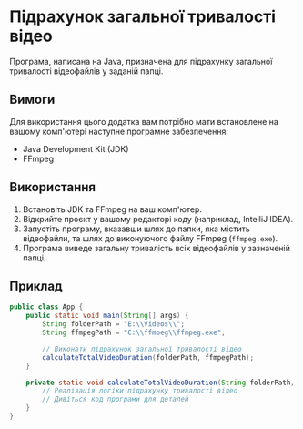 # Підрахунок загальної тривалості відео

Програма, написана на Java, призначена для підрахунку загальної тривалості відеофайлів у заданій папці.

## Вимоги

Для використання цього додатка вам потрібно мати встановлене на вашому комп'ютері наступне програмне забезпечення:

- Java Development Kit (JDK)
- FFmpeg

## Використання

1. Встановіть JDK та FFmpeg на ваш комп'ютер.
2. Відкрийте проєкт у вашому редакторі коду (наприклад, IntelliJ IDEA).
3. Запустіть програму, вказавши шлях до папки, яка містить відеофайли, та шлях до виконуючого файлу FFmpeg (`ffmpeg.exe`).
4. Програма виведе загальну тривалість всіх відеофайлів у зазначеній папці.

## Приклад

```java
public class App {
    public static void main(String[] args) {
        String folderPath = "E:\\Videos\\";
        String ffmpegPath = "C:\\ffmpeg\\ffmpeg.exe";

        // Виконати підрахунок загальної тривалості відео
        calculateTotalVideoDuration(folderPath, ffmpegPath);
    }

    private static void calculateTotalVideoDuration(String folderPath, String ffmpegPath) {
        // Реалізація логіки підрахунку тривалості відео
        // Дивіться код програми для деталей
    }
}